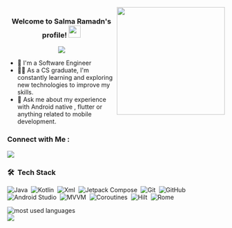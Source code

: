 
<img width="250" align="right" src="https://c.tenor.com/_DOBjnGspYAAAAAM/code-coding.gif">

<h3 align="center">
  Welcome to Salma Ramadn's profile!
  <img src="https://media.giphy.com/media/hvRJCLFzcasrR4ia7z/giphy.gif" width="28">
</h3>

<!-- Typing SVG by DenverCoder1 - https://github.com/DenverCoder1/readme-typing-svg -->
<p align="center">
  <a href="https://github.com/DenverCoder1/readme-typing-svg"><img src="https://readme-typing-svg.herokuapp.com/?lines=Mobile%20%20developer;Always%20learning%20new%20things&font=Fira%20Code&center=true&width=440&height=45&color=f75c7e&vCenter=true&size=22"></a>
</p> 

- 🏢 I'm a Software Engineer 
- 👨‍💻 As a CS graduate, I'm constantly learning and exploring new technologies to improve my skills.
- 💬 Ask me about my experience with Android native , flutter or anything related to mobile development.


### Connect with Me :

<a href="https://www.linkedin.com/in/salma-ramadan-8ab535214/" target="_blank"><img src="https://img.shields.io/badge/Salma%20Ramadn-0077B5?style=for-the-badge&logo=Linkedin&logoColor=white"/></a>

### 🛠 &nbsp;Tech Stack
![Java](https://img.shields.io/badge/-Java-05122A?style=flat&logo=ـJava)&nbsp;
![Kotlin](https://img.shields.io/badge/-Kotlin-05122A?style=flat&logo=Kotlin)&nbsp;
![Xml](https://img.shields.io/badge/-Xml-05122A?style=flat&logo=Xml)&nbsp;
![Jetpack Compose](https://img.shields.io/badge/-Jetpack%20Compose-05122A?style=flat&logo=JetpackCompose)&nbsp;
![Git](https://img.shields.io/badge/-Git-05122A?style=flat&logo=git)&nbsp;
![GitHub](https://img.shields.io/badge/-GitHub-05122A?style=flat&logo=github)&nbsp;
![Android Studio](https://img.shields.io/badge/-Android%20Studio-05122A?style=flat&logo=Android)&nbsp;
![MVVM](https://img.shields.io/badge/-MVVM-05122A?style=flat&logo=MVVM)&nbsp;
![Coroutines](https://img.shields.io/badge/-Coroutines-05122A?style=flat&logo=Coroutines)&nbsp;
![Hilt](https://img.shields.io/badge/-Hilt-05122A?style=flat&logo=Hilt)&nbsp;
![Rome](https://img.shields.io/badge/-Room-05122A?style=flat&logo=Room)&nbsp;






<img align="left" src="https://github-readme-stats.vercel.app/api/top-langs?username=KerelosKaram&show_icons=true&locale=en&layout=compact&theme=radical" alt="most used languages" />
<br>
<a href="https://komarev.com/ghpvc/?username=KerelosKaram&style=for-the-badge">
    <img src="https://komarev.com/ghpvc/?username=KerelosKaram&style=for-the-badge">
</a>
